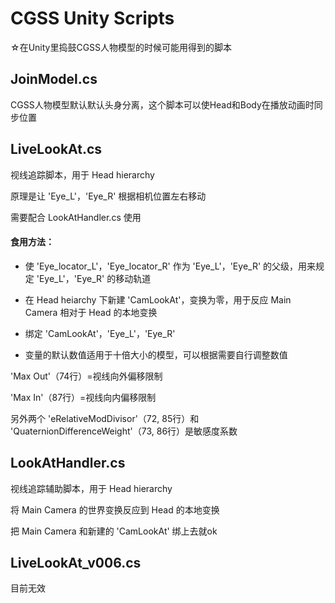 CGSS Unity Scripts
========

☆在Unity里捣鼓CGSS人物模型的时候可能用得到的脚本

JoinModel.cs
------------
CGSS人物模型默认默认头身分离，这个脚本可以使Head和Body在播放动画时同步位置


LiveLookAt.cs
------------
视线追踪脚本，用于 Head hierarchy

原理是让 'Eye_L'，'Eye_R' 根据相机位置左右移动

需要配合 LookAtHandler.cs 使用

#### 食用方法： ####

* 使 'Eye_locator_L'，'Eye_locator_R' 作为 'Eye_L'，'Eye_R' 的父级，用来规定 'Eye_L'，'Eye_R' 的移动轨道

* 在 Head heiarchy 下新建 'CamLookAt'，变换为零，用于反应 Main Camera 相对于 Head 的本地变换

* 绑定 'CamLookAt'，'Eye_L'，'Eye_R'

* 变量的默认数值适用于十倍大小的模型，可以根据需要自行调整数值

'Max Out'（74行）=视线向外偏移限制

'Max In'（87行）=视线向内偏移限制

另外两个 'eRelativeModDivisor'（72, 85行）和 'QuaternionDifferenceWeight'（73, 86行）是敏感度系数

LookAtHandler.cs
------------
视线追踪辅助脚本，用于 Head hierarchy

将 Main Camera 的世界变换反应到 Head 的本地变换

把 Main Camera 和新建的 'CamLookAt' 绑上去就ok


LiveLookAt_v006.cs
------------
目前无效
